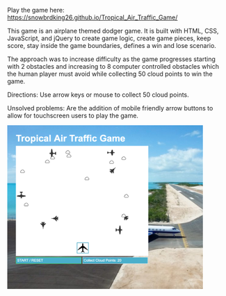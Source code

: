 
Play the game here: https://snowbrdking26.github.io/Tropical_Air_Traffic_Game/

This game is an airplane themed dodger game. It is built with HTML, CSS, JavaScript, and jQuery to create game logic, create game pieces, keep score, stay inside the game boundaries, defines a win and lose scenario.

The approach was to increase difficulty as the game progresses starting with 2 obstacles and increasing to 8 computer controlled obstacles which the human player must avoid while collecting 50 cloud points to win the game.

Directions: Use arrow keys or mouse to collect 50 cloud points.

Unsolved problems: Are the addition of mobile friendly arrow buttons to allow for touchscreen users to play the game.

<img src="https://github.com/snowbrdking26/Tropical_Air_Traffic_Game/blob/master/img/Main_screenshot1.png" width="450">
